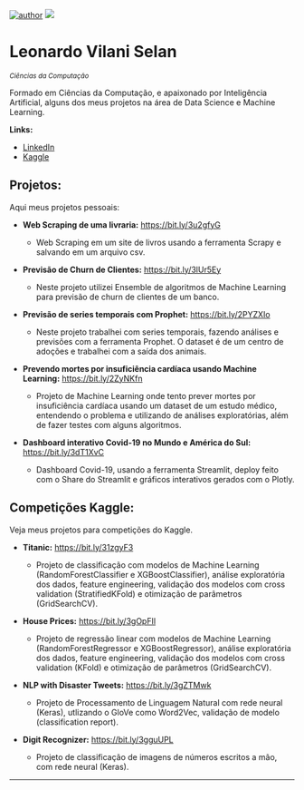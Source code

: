 [![author](https://img.shields.io/badge/author-leovilani-green)](https://www.linkedin.com/in/leonardo-vilani-selan/) [![](https://img.shields.io/badge/python-3.7+-blue.svg)](https://www.python.org/downloads/release/python-365/)

# Leonardo Vilani Selan
<sub>*Ciências da Computação*</sub>

Formado em Ciências da Computação, e apaixonado por Inteligência Artificial, alguns dos meus projetos na área de Data Science e Machine Learning.

**Links:**
* [LinkedIn](https://www.linkedin.com/in/leonardo-vilani-selan/)
* [Kaggle](https://www.kaggle.com/leonardovselan)


## Projetos:
Aqui meus projetos pessoais:

* **Web Scraping de uma livraria:** https://bit.ly/3u2gfyG
  - Web Scraping em um site de livros usando a ferramenta Scrapy e salvando em um arquivo csv.

* **Previsão de Churn de Clientes:** https://bit.ly/3lUr5Ey
  - Neste projeto utilizei Ensemble de algoritmos de Machine Learning para previsão de churn de clientes de um banco.

* **Previsão de series temporais com Prophet:** https://bit.ly/2PYZXIo
  - Neste projeto trabalhei com series temporais, fazendo análises e previsões com a ferramenta Prophet. O dataset é de um centro de adoções e trabalhei com a saída dos animais.

* **Prevendo mortes por insuficiência cardíaca usando Machine Learning:** https://bit.ly/2ZyNKfn
  - Projeto de Machine Learning onde tento prever mortes por insuficiência cardíaca usando um dataset de um estudo médico, entendendo o problema e utilizando de análises exploratórias, além de fazer testes com alguns algoritmos.
  
* **Dashboard interativo Covid-19 no Mundo e América do Sul:** https://bit.ly/3dT1XvC
  - Dashboard Covid-19, usando a ferramenta Streamlit, deploy feito com o Share do Streamlit e gráficos interativos gerados com o Plotly.

## Competições Kaggle:
Veja meus projetos para competições do Kaggle.

* **Titanic:** https://bit.ly/31zgyF3
  - Projeto de classificação com modelos de Machine Learning (RandomForestClassifier e XGBoostClassifier), análise exploratória dos dados, feature engineering, validação dos modelos com cross validation (StratifiedKFold) e otimização de parâmetros (GridSearchCV).
  
* **House Prices:** https://bit.ly/3gOpFIl
  - Projeto de regressão linear com modelos de Machine Learning (RandomForestRegressor e XGBoostRegressor), análise exploratória dos dados, feature engineering, validação dos modelos com cross validation (KFold) e otimização de parâmetros (GridSearchCV).

* **NLP with Disaster Tweets:** https://bit.ly/3gZTMwk
  - Projeto de Processamento de Linguagem Natural com rede neural (Keras), utlizando o GloVe como Word2Vec, validação de modelo (classification report).
  
* **Digit Recognizer:** https://bit.ly/3gguUPL
  - Projeto de classificação de imagens de números escritos a mão, com rede neural (Keras).

---
